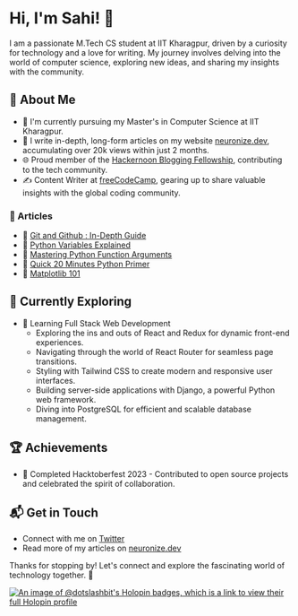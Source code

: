 # Hi, I'm Sahi! 👋

I am a passionate M.Tech CS student at IIT Kharagpur, driven by a curiosity for technology and a love for writing. My journey involves delving into the world of computer science, exploring new ideas, and sharing my insights with the community.

## 🚀 About Me

- 🔭 I'm currently pursuing my Master's in Computer Science at IIT Kharagpur.
- 📝 I write in-depth, long-form articles on my website [neuronize.dev](https://neuronize.dev), accumulating over 20k views within just 2 months.
- 🌐 Proud member of the [Hackernoon Blogging Fellowship](https://hackernoon.com/), contributing to the tech community.
- ✍️ Content Writer at [freeCodeCamp](https://www.freecodecamp.org/), gearing up to share valuable insights with the global coding community.

### 📙 Articles
<!-- BLOGPOSTS:START -->
 - 🌮 [Git and Github : In-Depth Guide](https://neuronize.dev/git-github-in-depth-guide)
 - 🌮 [Python Variables Explained](https://neuronize.dev/python-variables-explained-memory-mutability-and-more)
 - 🚀 [Mastering Python Function Arguments](https://neuronize.dev/mastering-python-function-arguments-a-comprehensive-guide)
 - 🚀 [Quick 20 Minutes Python Primer](https://neuronize.dev/quick-python-primer-master-the-basics-in-20-minutes)
 - 🚀 [Matplotlib 101](https://neuronize.dev/matplotlib-101-learn-matplotlib-in-10-minutes)<!-- BLOGPOSTS:END -->


## 🌱 Currently Exploring

- 🚀 Learning Full Stack Web Development
  - Exploring the ins and outs of React and Redux for dynamic front-end experiences.
  - Navigating through the world of React Router for seamless page transitions.
  - Styling with Tailwind CSS to create modern and responsive user interfaces.
  - Building server-side applications with Django, a powerful Python web framework.
  - Diving into PostgreSQL for efficient and scalable database management.

 ## 🏆 Achievements

- 🌟 Completed Hacktoberfest 2023 - Contributed to open source projects and celebrated the spirit of collaboration.


## 📬 Get in Touch

- Connect with me on [Twitter](https://twitter.com/introvertedbot)
- Read more of my articles on [neuronize.dev](https://neuronize.dev)

Thanks for stopping by! Let's connect and explore the fascinating world of technology together. 🚀



<!--
**dotslashbit/dotslashbit** is a ✨ _special_ ✨ repository because its `README.md` (this file) appears on your GitHub profile.

Here are some ideas to get you started:

- 🔭 I’m currently working on ...
- 🌱 I’m currently learning ...
- 👯 I’m looking to collaborate on ...
- 🤔 I’m looking for help with ...
- 💬 Ask me about ...
- 📫 How to reach me: ...
- 😄 Pronouns: ...
- ⚡ Fun fact: ...
-->

[![An image of @dotslashbit's Holopin badges, which is a link to view their full Holopin profile](https://holopin.me/dotslashbit)](https://holopin.io/@dotslashbit)
